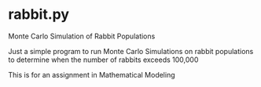 # rabbit.py
Monte Carlo Simulation of Rabbit Populations


Just a simple program to run Monte Carlo Simulations on rabbit populations to determine when the number of rabbits exceeds 100,000

This is for an assignment in Mathematical Modeling
